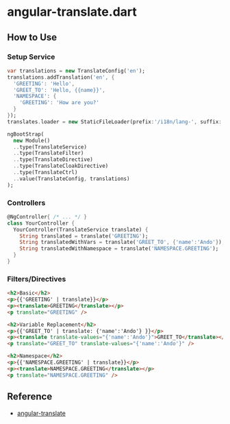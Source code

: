 angular-translate.dart
======================

How to Use
----------

### Setup Service

```dart
var translations = new TranslateConfig('en');
translations.addTranslation('en', {
  'GREETING': 'Hello',
  'GREET_TO': 'Hello, {{name}}',
  'NAMESPACE': {
    'GREETING': 'How are you?'
  }
});
translates.loader = new StaticFileLoader(prefix:'/i18n/lang-', suffix:'.json');

ngBootStrap(
  new Module()
  ..type(TranslateService)
  ..type(TranslateFilter)
  ..type(TranslateDirective)
  ..type(TranslateCloakDirective)
  ..type(TranslateCtrl)
  ..value(TranslateConfig, translations)
);
```

### Controllers

```dart
@NgController{ /* ... */ }
class YourController {
  YourController(TranslateService translate) {
    String translated = translate('GREETING');
    String translatedWithVars = translate('GREET_TO', {'name':'Ando'});
    String translatedWithNamespace = translate('NAMESPACE.GREETING');
  }
}
```

### Filters/Directives

```html
<h2>Basic</h2>
<p>{{'GREETING' | translate}}</p>
<p><translate>GREETING</translate></p>
<p translate="GREETING" />

<h2>Variable Replacement</h2>
<p>{{'GREET_TO' | translate: {'name':'Ando'} }}</p>
<p><translate translate-values="{'name':'Ando'}">GREET_TO</translate></p>
<p translate="GREET_TO" translate-values="{'name':'Ando'}" />

<h2>Namespace</h2>
<p>{{'NAMESPACE.GREETING' | translate}}</p>
<p><translate>NAMESPACE.GREETING</translate></p>
<p translate="NAMESPACE.GREETING" />
```


Reference
---------

- [angular-translate](http://pascalprecht.github.io/angular-translate/)
